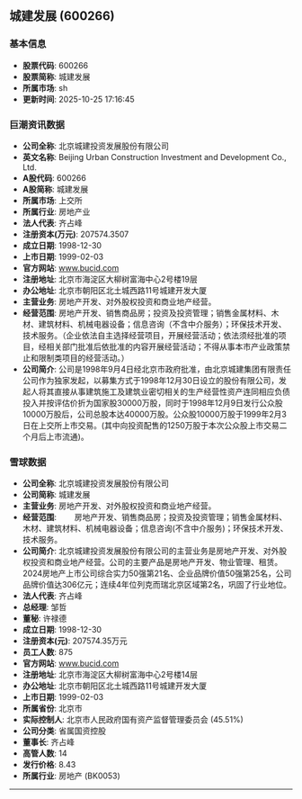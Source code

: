 ## 城建发展 (600266)

### 基本信息

- **股票代码**: 600266
- **股票简称**: 城建发展
- **所属市场**: sh
- **更新时间**: 2025-10-25 17:16:45

### 巨潮资讯数据

- **公司全称**: 北京城建投资发展股份有限公司
- **英文名称**: Beijing Urban Construction Investment and Development Co., Ltd.
- **A股代码**: 600266
- **A股简称**: 城建发展
- **所属市场**: 上交所
- **所属行业**: 房地产业
- **法人代表**: 齐占峰
- **注册资本(万元)**: 207574.3507
- **成立日期**: 1998-12-30
- **上市日期**: 1999-02-03
- **官方网站**: www.bucid.com
- **注册地址**: 北京市海淀区大柳树富海中心2号楼19层
- **办公地址**: 北京市朝阳区北土城西路11号城建开发大厦
- **主营业务**: 房地产开发、对外股权投资和商业地产经营。
- **经营范围**: 房地产开发、销售商品房；投资及投资管理；销售金属材料、木材、建筑材料、机械电器设备；信息咨询（不含中介服务）；环保技术开发、技术服务。（企业依法自主选择经营项目，开展经营活动；依法须经批准的项目，经相关部门批准后依批准的内容开展经营活动；不得从事本市产业政策禁止和限制类项目的经营活动。）
- **公司简介**: 公司是1998年9月4日经北京市政府批准，由北京城建集团有限责任公司作为独家发起，以募集方式于1998年12月30日设立的股份有限公司，发起人将其直接从事建筑施工及建筑业密切相关的生产经营性资产连同相应负债投入并按评估价折为国家股30000万股，同时于1998年12月9日发行公众股10000万股后，公司总股本达40000万股。公众股10000万股于1999年2月3日在上交所上市交易。(其中向投资配售的1250万股于本次公众股上市交易二个月后上市流通)。

### 雪球数据

- **公司全称**: 北京城建投资发展股份有限公司
- **公司简称**: 城建发展
- **主营业务**: 房地产开发、对外股权投资和商业地产经营。
- **经营范围**: 　　房地产开发、销售商品房；投资及投资管理；销售金属材料、木材、建筑材料、机械电器设备；信息咨询(不含中介服务)；环保技术开发、技术服务。
- **公司简介**: 北京城建投资发展股份有限公司的主营业务是房地产开发、对外股权投资和商业地产经营。公司的主要产品是房地产开发、物业管理、租赁。2024房地产上市公司综合实力50强第21名、企业品牌价值50强第25名，公司品牌价值达306亿元；连续4年位列克而瑞北京区域第2名，巩固了行业地位。
- **法人代表**: 齐占峰
- **总经理**: 邹哲
- **董秘**: 许禄德
- **成立日期**: 1998-12-30
- **注册资本(元)**: 207574.35万元
- **员工人数**: 875
- **官方网站**: www.bucid.com
- **注册地址**: 北京市海淀区大柳树富海中心2号楼14层
- **办公地址**: 北京市朝阳区北土城西路11号城建开发大厦
- **上市日期**: 1999-02-03
- **所属省份**: 北京市
- **实际控制人**: 北京市人民政府国有资产监督管理委员会 (45.51%)
- **公司分类**: 省属国资控股
- **董事长**: 齐占峰
- **高管人数**: 14
- **发行价格**: 8.43
- **所属行业**: 房地产 (BK0053)

---